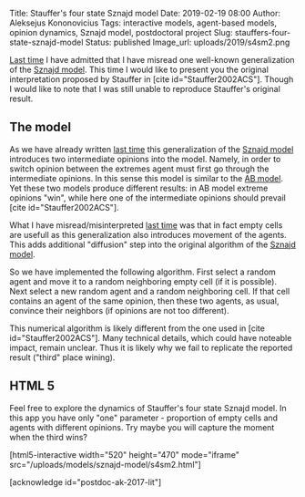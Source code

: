 Title: Stauffer's four state Sznajd model
Date: 2019-02-19 08:00
Author: Aleksejus Kononovicius
Tags: interactive models, agent-based models, opinion dynamics, Sznajd model, postdoctoral project
Slug: stauffers-four-state-sznajd-model
Status: published
Image_url: uploads/2019/s4sm2.png

[Last time]({filename}/articles/2019/misread-four-state-sznajd-model.md) I have
admitted that I have misread one well-known generalization of the
[Sznajd model]({filename}/articles/2019/sznajd-united-we-stand-divided-we-fall-model.md). This time I would like
to present you the original interpretation proposed by Stauffer in
[cite id="Stauffer2002ACS"]. Though I would like to note that I was still
unable to reproduce Stauffer's original result.<!--more-->

## The model

As we have already written [last time]({filename}/articles/2019/misread-four-state-sznajd-model.md)
this generalization of the [Sznajd model]({filename}/articles/2019/sznajd-united-we-stand-divided-we-fall-model.md)
introduces two intermediate opinions into the model. Namely, in order to switch
opinion between the extremes agent must first go through the intermediate opinions. 
In this sense this model is similar to the [AB model]({filename}/articles/2017/ab-model.md).
Yet these two models produce different results: in AB model extreme opinions
"win", while here one of the intermediate opinions should prevail [cite id="Stauffer2002ACS"].

What I have misread/misinterpreted [last time]({filename}/articles/2019/misread-four-state-sznajd-model.md)
was that in fact empty cells are usefull as this generalization also introduces
movement of the agents. This adds additional "diffusion" step into the original
algorithm of the [Sznajd model]({filename}/articles/2019/sznajd-united-we-stand-divided-we-fall-model.md).

So we have implemented the following algorithm. First select a random agent and
move it to a random neighboring empty cell (if it is possible). Next select a
new random agent and a random neighboring cell. If that cell contains an
agent of the same opinion, then these two agents, as usual, convince their
neighbors (if opinions are not too different).

This numerical algorithm is likely different from the one used in [cite id="Stauffer2002ACS"].
Many technical details, which could have noteable impact, remain unclear. Thus
it is likely why we fail to replicate the reported result ("third" place wining).

## HTML 5

Feel free to explore the dynamics of Stauffer's four state Sznajd model. In this
app you have only "one" parameter - proportion of empty cells and agents with
different opinions. Try maybe you will capture the moment when the third wins?

[html5-interactive width="520" height="470" mode="iframe"
src="/uploads/models/sznajd-model/s4sm2.html"]

[acknowledge id="postdoc-ak-2017-lit"]
